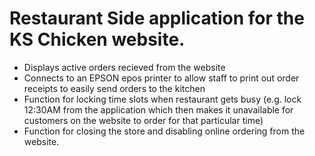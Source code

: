 # Restaurant Side application for the KS Chicken website.

- Displays active orders recieved from the website
- Connects to an EPSON epos printer to allow staff to print out order receipts to easily send orders to the kitchen
- Function for locking time slots when restaurant gets busy (e.g. lock 12:30AM from the application which then makes it unavailable for customers on the website to order for that particular time)
- Function for closing the store and disabling online ordering from the website.
